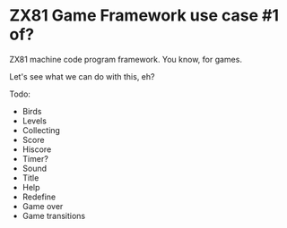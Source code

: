 # ZX81 Game Framework use case #1 of?
ZX81 machine code program framework. You know, for games.

Let's see what we can do with this, eh?

Todo:

* Birds
* Levels
* Collecting
* Score
* Hiscore
* Timer?
* Sound
* Title
* Help
* Redefine
* Game over
* Game transitions
